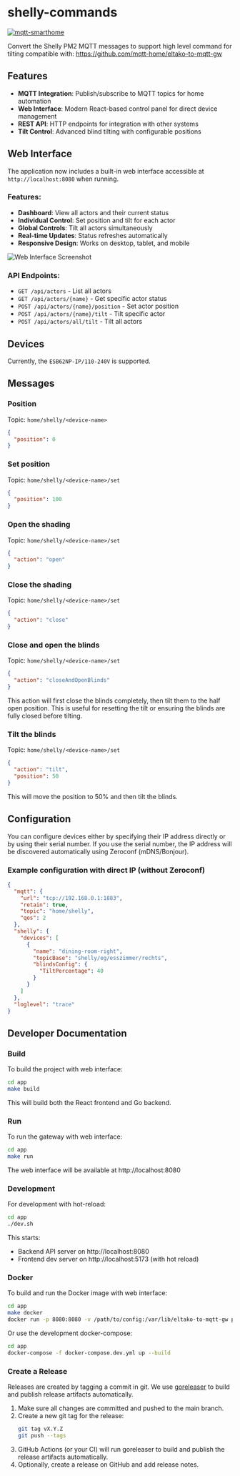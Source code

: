 # shelly-commands

[![mqtt-smarthome](https://img.shields.io/badge/mqtt-smarthome-blue.svg)](https://github.com/mqtt-smarthome/mqtt-smarthome)

Convert the Shelly PM2 MQTT messages to support high level command for tilting compatible with:
https://github.com/mqtt-home/eltako-to-mqtt-gw

## Features

- **MQTT Integration**: Publish/subscribe to MQTT topics for home automation
- **Web Interface**: Modern React-based control panel for direct device management
- **REST API**: HTTP endpoints for integration with other systems
- **Tilt Control**: Advanced blind tilting with configurable positions

## Web Interface

The application now includes a built-in web interface accessible at `http://localhost:8080` when running.

### Features:
- **Dashboard**: View all actors and their current status
- **Individual Control**: Set position and tilt for each actor
- **Global Controls**: Tilt all actors simultaneously
- **Real-time Updates**: Status refreshes automatically
- **Responsive Design**: Works on desktop, tablet, and mobile

![Web Interface Screenshot](web-interface-screenshot.png)

### API Endpoints:
- `GET /api/actors` - List all actors
- `GET /api/actors/{name}` - Get specific actor status
- `POST /api/actors/{name}/position` - Set actor position
- `POST /api/actors/{name}/tilt` - Tilt specific actor
- `POST /api/actors/all/tilt` - Tilt all actors

## Devices

Currently, the `ESB62NP-IP/110-240V` is supported.

## Messages

### Position

Topic: `home/shelly/<device-name>`

```json
{
  "position": 0
}
```

### Set position

Topic: `home/shelly/<device-name>/set`

```json
{
  "position": 100
}
```

### Open the shading

Topic: `home/shelly/<device-name>/set`

```json
{
  "action": "open"
}
```

### Close the shading

Topic: `home/shelly/<device-name>/set`

```json
{
  "action": "close"
}
```

### Close and open the blinds

Topic: `home/shelly/<device-name>/set`

```json
{
  "action": "closeAndOpenBlinds"
}
```

This action will first close the blinds completely, then tilt them to the half open position. This is useful for resetting the tilt or ensuring the blinds are fully closed before tilting.

### Tilt the blinds

Topic: `home/shelly/<device-name>/set`

```json
{
  "action": "tilt",
  "position": 50
}
```

This will move the position to 50% and then tilt the blinds.

## Configuration

You can configure devices either by specifying their IP address directly or by using their serial number. If you use the serial number, the IP address will be discovered automatically using Zeroconf (mDNS/Bonjour).

### Example configuration with direct IP (without Zeroconf)

```json
{
  "mqtt": {
    "url": "tcp://192.168.0.1:1883",
    "retain": true,
    "topic": "home/shelly",
    "qos": 2
  },
  "shelly": {
    "devices": [
      {
        "name": "dining-room-right",
        "topicBase": "shelly/eg/esszimmer/rechts",
        "blindsConfig": {
          "TiltPercentage": 40
        }
      }
    ]
  },
  "loglevel": "trace"
}
```

## Developer Documentation

### Build

To build the project with web interface:

```sh
cd app
make build
```

This will build both the React frontend and Go backend.

### Run

To run the gateway with web interface:

```sh
cd app
make run
```

The web interface will be available at http://localhost:8080

### Development

For development with hot-reload:

```sh
cd app
./dev.sh
```

This starts:
- Backend API server on http://localhost:8080
- Frontend dev server on http://localhost:5173 (with hot reload)

### Docker

To build and run the Docker image with web interface:

```sh
cd app
make docker
docker run -p 8080:8080 -v /path/to/config:/var/lib/eltako-to-mqtt-gw pharndt/eltako:latest
```

Or use the development docker-compose:

```sh
cd app
docker-compose -f docker-compose.dev.yml up --build
```

### Create a Release

Releases are created by tagging a commit in git. We use [goreleaser](https://goreleaser.com/) to build and publish release artifacts automatically.

1. Make sure all changes are committed and pushed to the main branch.
2. Create a new git tag for the release:
   ```sh
   git tag vX.Y.Z
   git push --tags
   ```
3. GitHub Actions (or your CI) will run goreleaser to build and publish the release artifacts automatically.
4. Optionally, create a release on GitHub and add release notes.
